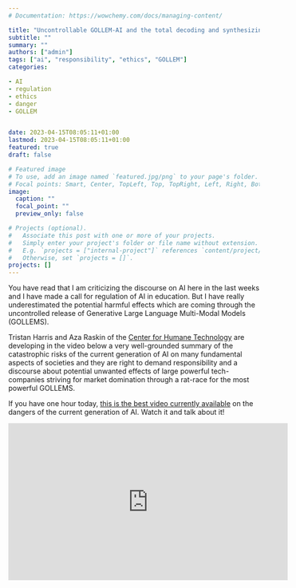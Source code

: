 ```yaml
---
# Documentation: https://wowchemy.com/docs/managing-content/

title: "Uncontrollable GOLLEM-AI and the total decoding and synthesizing of reality "
subtitle: ""
summary: ""
authors: ["admin"]
tags: ["ai", "responsibility", "ethics", "GOLLEM"]
categories: 

- AI
- regulation
- ethics
- danger
- GOLLEM


date: 2023-04-15T08:05:11+01:00
lastmod: 2023-04-15T08:05:11+01:00
featured: true
draft: false

# Featured image
# To use, add an image named `featured.jpg/png` to your page's folder.
# Focal points: Smart, Center, TopLeft, Top, TopRight, Left, Right, BottomLeft, Bottom, BottomRight.
image:
  caption: ""
  focal_point: ""
  preview_only: false

# Projects (optional).
#   Associate this post with one or more of your projects.
#   Simply enter your project's folder or file name without extension.
#   E.g. `projects = ["internal-project"]` references `content/project/deep-learning/index.md`.
#   Otherwise, set `projects = []`.
projects: []
---
```

You have read that I am criticizing the discourse on AI here in the last weeks and I have made a call for regulation of AI in education. But I have really underestimated the potential harmful effects which are coming through the uncontrolled release of Generative Large Language Multi-Modal Models (GOLLEMS).

Tristan Harris and Aza Raskin of the [Center for Humane Technology](https://www.humanetech.com) are developing in the video below a very well-grounded summary of the catastrophic risks of the current generation of AI on many fundamental aspects of societies and they are right to demand responsibility and a discourse about potential unwanted effects of large powerful tech-companies striving for market domination through a rat-race for the most powerful GOLLEMS. 

If you have one hour today, [this is the best video currently available](https://www.youtube.com/watch?v=xoVJKj8lcNQ) on the dangers of the current generation of AI. Watch it and talk about it!

<iframe width="560" height="315" src="https://www.youtube.com/embed/xoVJKj8lcNQ" title="YouTube video player" frameborder="0" allow="accelerometer; autoplay; clipboard-write; encrypted-media; gyroscope; picture-in-picture; web-share" allowfullscreen></iframe>